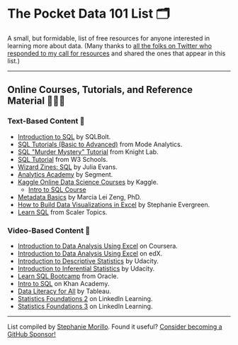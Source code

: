 
# The Pocket Data 101 List 🗂
A small, but formidable, list of free resources for anyone interested in learning more about data. (Many thanks to [all the folks on Twitter who responded to my call for resources](https://twitter.com/radiomorillo/status/1189276210444079106?s=20) and shared the ones that appear in this list.)

---

## Online Courses, Tutorials, and Reference Material 👩🏽‍💻

### Text-Based Content 📖
- [Introduction to SQL](https://sqlbolt.com/) by SQLBolt.
- [SQL Tutorials (Basic to Advanced)](https://mode.com/sql-tutorial/) from Mode Analytics.
- [SQL "Murder Mystery" Tutorial](http://mystery.knightlab.com/) from Knight Lab.
- [SQL Tutorial](https://www.w3schools.com/sql/) from W3 Schools.
- [Wizard Zines: SQL](https://wizardzines.com/zines/sql/) by Julia Evans.
- [Analytics Academy](https://segment.com/academy/) by Segment.
- [Kaggle Online Data Science Courses](https://www.kaggle.com/learn/overview) by Kaggle.
  - [Intro to SQL Course](https://www.kaggle.com/learn/intro-to-sql)
 - [Metadata Basics](https://marciazeng.slis.kent.edu/metadatabasics/index.htm) by Marcia Lei Zeng, PhD.
 - [How to Build Data Visualizations in Excel](https://stephanieevergreen.com/how-to/) by Stephanie Evergreen.
 - [Learn SQL](https://www.scaler.com/topics/sql/) from Scaler Topics.
  
### Video-Based Content 📼
- [Introduction to Data Analysis Using Excel](https://www.coursera.org/learn/excel-data-analysis/) on Coursera.
- [Introduction to Data Analysis Using Excel](https://www.edx.org/course/introduction-to-data-analysis-using-excel-5) on edX.
- [Introduction to Descriptive Statistics](https://www.udacity.com/course/intro-to-descriptive-statistics--ud827) by Udacity.
- [Introduction to Inferential Statistics](https://www.udacity.com/course/intro-to-inferential-statistics--ud201) by Udacity.
- [Learn SQL Bootcamp](https://devgym.oracle.com/pls/apex/dg/class/databases-for-developers-foundations.html) from Oracle. 
- [Intro to SQL](https://www.khanacademy.org/computing/computer-programming/sql) on Khan Academy.
- [Data Literacy for All](https://www.tableau.com/learn/data-literacy) by Tableau.
- [Statistics Foundations 2](https://www.linkedin.com/learning/statistics-foundations-2) on LinkedIn Learning.
- [Statistics Foundations 3](https://www.linkedin.com/learning/statistics-foundations-3) on LinkedIn Learning.


---

List compiled by [Stephanie Morillo](https://www.stephaniemorillo.co/links). Found it useful? [Consider becoming a GitHub Sponsor!](https://www.github.com/sponsors/rubymorillo)
